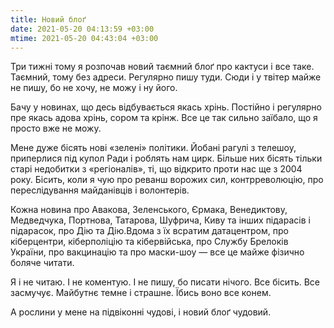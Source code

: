 ```yaml
---
title: Новий блоґ
date: 2021-05-20 04:13:59 +03:00
mtime: 2021-05-20 04:43:04 +03:00
---
```


Три тижні тому я розпочав новий таємний блоґ про кактуси і все таке. Таємний, тому без адреси. Регулярно пишу туди. Сюди і у твітер майже не пишу, бо не хочу, не можу і ну його.

Бачу у новинах, що десь відбувається якась хрінь. Постійно і регулярно пре якась адова хрінь, сором та крінж. Все це так сильно заїбало, що я просто вже не можу.

Мене дуже бісять нові «зелені» політики. Йобані рагулі з телешоу, приперлися під купол Ради і роблять нам цирк. Більше них бісять тільки старі недобитки з «регіоналів», ті, що відкрито проти нас ще з 2004 року. Бісить, коли я чую про реванш ворожих сил, контрреволюцію, про переслідування майданівців і волонтерів.

Кожна новина про Авакова, Зеленського, Єрмака, Венедиктову, Медведчука, Портнова, Татарова, Шуфрича, Киву та інших підарасів і підарасок, про Дію та Дію.Вдома з їх всратим датацентром, про кіберцентри, кіберполіцію та кібервійська, про Службу Брелоків України, про вакцинацію та про маски-шоу — все це майже фізично боляче читати.

Я і не читаю. І не коментую. І не пишу, бо писати нічого. Все бісить. Все засмучує. Майбутнє темне і страшне. Їбись воно все конем.

А рослини у мене на підвіконні чудові, і новий блоґ чудовий.
